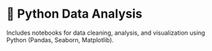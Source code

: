 # 🐍 Python Data Analysis

Includes notebooks for data cleaning, analysis, and visualization using Python (Pandas, Seaborn, Matplotlib).
